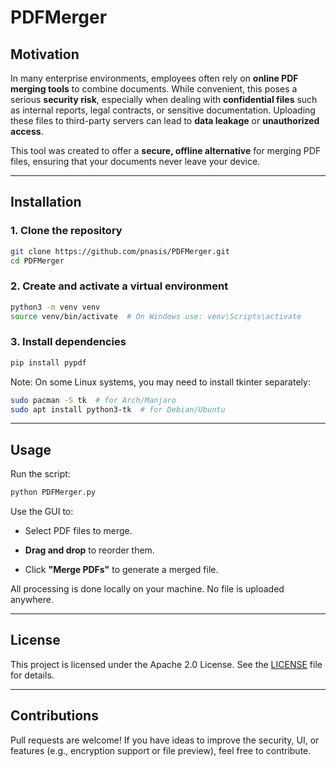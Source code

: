 # PDFMerger

## Motivation

In many enterprise environments, employees often rely on **online PDF merging tools** to combine documents. While convenient, this poses a serious **security risk**, especially when dealing with **confidential files** such as internal reports, legal contracts, or sensitive documentation. Uploading these files to third-party servers can lead to **data leakage** or **unauthorized access**.

This tool was created to offer a **secure, offline alternative** for merging PDF files, ensuring that your documents never leave your device.

---

## Installation

### 1. Clone the repository

```bash
git clone https://github.com/pnasis/PDFMerger.git
cd PDFMerger
```

### 2. Create and activate a virtual environment

```bash
python3 -m venv venv
source venv/bin/activate  # On Windows use: venv\Scripts\activate
```

### 3. Install dependencies

```bash
pip install pypdf
```

Note: On some Linux systems, you may need to install tkinter separately:
```bash
sudo pacman -S tk  # for Arch/Manjaro
sudo apt install python3-tk  # for Debian/Ubuntu
```

---

## Usage

Run the script:
```bash
python PDFMerger.py
```

Use the GUI to:

* Select PDF files to merge.

* **Drag and drop** to reorder them.

* Click **"Merge PDFs"** to generate a merged file.

All processing is done locally on your machine. No file is uploaded anywhere.

---

## License

This project is licensed under the Apache 2.0 License. See the [LICENSE](LICENSE) file for details.

---

## Contributions

Pull requests are welcome! If you have ideas to improve the security, UI, or features (e.g., encryption support or file preview), feel free to contribute.
